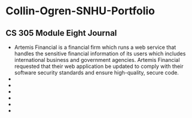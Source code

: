 # Collin-Ogren-SNHU-Portfolio
## CS 305 Module Eight Journal
- Artemis Financial is a financial firm which runs a web service that handles the sensitive financial information of its users which includes international business and government agencies. Artemis Financial requested that their web application be updated to comply with their software security standards and ensure high-quality, secure code.
- 
-
-
-
-
-
